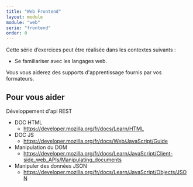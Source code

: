 ```yaml
---
title: "Web Frontend"
layout: module
module: "web"
serie: "frontend"
order: 0
---
```


Cette série d’exercices peut être réalisée dans les contextes suivants :

- Se familiariser avec les langages web.

Vous vous aiderez des supports d'apprentissage fournis par vos formateurs.

## Pour vous aider

Développement d'api REST 

- DOC HTML 
    - https://developer.mozilla.org/fr/docs/Learn/HTML
- DOC JS
    - https://developer.mozilla.org/fr/docs/Web/JavaScript/Guide
- Manipulation du DOM
    - https://developer.mozilla.org/fr/docs/Learn/JavaScript/Client-side_web_APIs/Manipulating_documents
- Manipuler des données JSON
    - https://developer.mozilla.org/fr/docs/Learn/JavaScript/Objects/JSON
